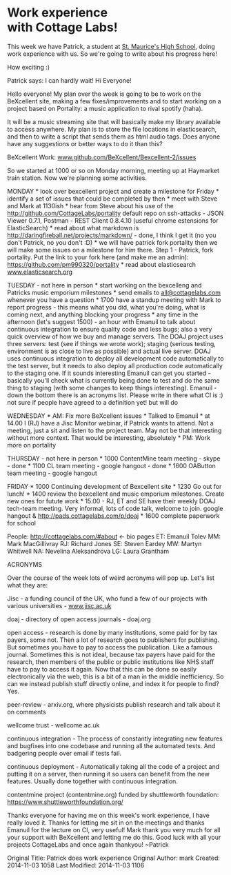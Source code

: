 <div class="hero-unit">
<h1>Work experience <br>with Cottage Labs!</h1>
</div>

This week we have Patrick, a student at [St. Maurice's High School](http://www.st-maurices.n-lanark.sch.uk/), doing work experience with us. So we're going to write about his progress here!

How exciting :)

Patrick says: I can hardly wait! Hi Everyone!

Hello everyone! My plan over the week is going to be to work on the BeXcellent site, making a few fixes/improvements and to start working on a project based on Portality: a music application to rival spotify (haha).

It will be a music streaming site that will basically make my library available to access anywhere. My plan is to store the file locations in elasticsearch, and then to write a script that sends them as html audio tags.  Does anyone have any suggestions or better ways to do it than this?

BeXcellent Work: www.github.com/BeXcellent/Bexcellent-2/issues


So we started at 1000 or so on Monday morning, meeting up at Haymarket train station. Now we're planning some activities.


MONDAY
	* look over bexcellent project and create a milestone for Friday
	* identify a set of issues that could be completed by then
	* meet with Steve and Mark at 1130ish
	* hear from Steve about his use of the http://github.com/CottageLabs/portality default repo on ssh-attacks
		- JSON Viewer 0.7.1, Postman - REST Client 0.8.4.10 (useful chrome estensions for ElasticSearch)
	* read about what markdown is http://daringfireball.net/projects/markdown/   - done, I think I get it  (no you don't Patrick, no you don't :D)
	* we will have patrick fork portality then we will make some issues on a milestone for him there. Step 1 - Patrick, fork portality. Put the link to your fork here (and make me an admin):  https://github.com/pm990320/portality
	* read about elasticsearch www.elasticsearch.org
	


TUESDAY - not here in person
	* start working on the bexcelleng and Patricks music emporium milestones
	* send emails to all@cottagelabs.com whenever you have a question
	* 1700 have a standup meeting with Mark to report progress - this means what you did, what you're doing, what is coming next, and anything blocking your progress
	* any time in the afternoon (let's suggest 1500) - an hour with Emanuil to talk about continuous integration to ensure quality code and less bugs; also a very quick overview of how we buy and manage servers.
		The DOAJ project uses three servers: test (see if things we wrote work); staging (serious testing, environment is as close to live as possible) and actual live server. DOAJ uses continuous integration to deploy all development code automatically to the test server, but it needs to also deploy all production code automatically to the staging one. If it sounds interesting Emanuil can get you started - basically you'll check what is currently being done to test and do the same thing to staging (with some changes to keep things interesting).
		Emanuil - down the bottom there is an acronyms list. Please write in there what CI is :) not sure if people have agreed to a definition yet! but will do
	

WEDNESDAY
    * AM: Fix more BeXcellent issues
    * Talked to Emanuil
    * at 14.00 I (RJ) have a Jisc Monitor webinar, if Patrick wants to attend.  Not a meeting, just a sit and listen to the project team.  May not be that interesting without more context. That would be interesting, absolutely
    * PM: Work more on portality


THURSDAY - not here in person
	* 1000 ContentMine team meeting - skype - done
	* 1100 CL team meeting - google hangout - done
	* 1600 OAButton team meeting - google hangout


FRIDAY
	* 1000 Continuing development of Bexcellent site
	* 1230 Go out for lunch!
	* 1400 review the bexcellent and music emporium milestones. Create new ones for futute work
    * 15.00 - RJ, ET and SE have their weekly DOAJ tech-team meeting.  Very informal, lots of code talk, welcome to join. google hangout & http://pads.cottagelabs.com/p/doaj
    * 1600 complete paperwork for school





People:  http://cottagelabs.com/#about  <- bio pages
    ET: Emanuil Tolev
    MM: Mark MacGillivray
    RJ: Richard Jones
    SE: Steven Eardey
    MW: Martyn Whitwell
    NA: Nevelina Aleksandrova
    LG: Laura Grantham


ACRONYMS

Over the course of the week lots of weird acronyms will pop up. Let's list what they are:

Jisc - a funding council of the UK, who fund a few of our projects with various universities - www.jisc.ac.uk

doaj - directory of open access journals - doaj.org

open access - research is done by many institutions, some paid for by tax payers, some not. Then a lot of research goes to publishers for publishing. But sometimes you have to pay to access the publication. Like a famous journal. Sometimes this is not ideal, because tax payers have paid for the research, then members of the public or public institutions like NHS staff have to pay to access it again. Now that this can be done so easily electronically via the web, this is a bit of a man in the middle inefficiency. So can we instead publish stuff directly online, and index it for people to find? Yes. 

peer-review - arxiv.org, where physicists publish research and talk about it on comments

wellcome trust - wellcome.ac.uk

continuous integration - The process of constantly integrating new features and bugfixes into one codebase and running all the automated tests. And badgering people over email if tests fail.

continuous deployment - Automatically taking all the code of a project and putting it on a server, then running it so users can benefit from the new features. Usually done together with continuous integration.

contentmine project (contentmine.org) funded by shuttleworth foundation: https://www.shuttleworthfoundation.org/



Thanks everyone for having me on this week's work experience, I have really loved it. Thanks for letting me sit in on the meetings and thanks Emanuil for the lecture on CI, very useful! Mark thank you very much for all your support with BeXcellent and letting me do this. Good luck with all your projects CottageLabs and once again thankyou!
~Patrick




Original Title: Patrick does work experience
Original Author: mark
Created: 2014-11-03 1058
Last Modified: 2014-11-03 1106
